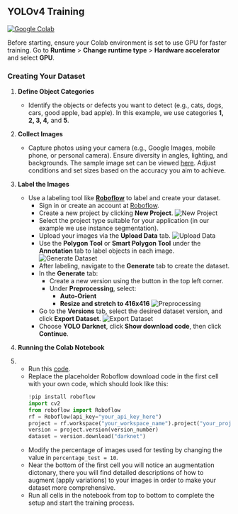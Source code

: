 ## **YOLOv4 Training**

<a href='https://colab.research.google.com/drive/1sCEudInd4qJ-fH-ODTRq6NGmZRTV0rO4#scrollTo=SobmJZ764q4l' target="_blank"><img alt='Google Colab' src='https://img.shields.io/badge/Colab-100000?style=flat&logo=Google Colab&logoColor=ffa500&labelColor=383838&color=ffa500'/></a>

Before starting, ensure your Colab environment is set to use GPU for faster training. Go to **Runtime** > **Change runtime type** > **Hardware accelerator** and select **GPU**.

### **Creating Your Dataset**

1. **Define Object Categories**
   - Identify the objects or defects you want to detect (e.g., cats, dogs, cars, good apple, bad apple). In this example, we use categories **1, 2, 3, 4,** and **5**.

2. **Collect Images**
   - Capture photos using your camera (e.g., Google Images, mobile phone, or personal camera). Ensure diversity in angles, lighting, and backgrounds. The sample image set can be viewed [here](https://drive.google.com/drive/folders/1U3uedqbndjVraDxkVg8IPtNmZ3qrNuqY?usp=sharing). Adjust conditions and set sizes based on the accuracy you aim to achieve.

3. **Label the Images**
   - Use a labeling tool like [**Roboflow**](https://roboflow.com/) to label and create your dataset.
     - Sign in or create an account at [Roboflow](https://roboflow.com/).
     - Create a new project by clicking **New Project**.
       ![New Project](https://i.imgur.com/94aYGQf.png)
     - Select the project type suitable for your application (in our example we use instance segmentation).
     - Upload your images via the **Upload Data** tab.
       ![Upload Data](https://i.imgur.com/kLLrlkl.png)
     - Use the **Polygon Tool** or **Smart Polygon Tool** under the **Annotation** tab to label objects in each image.
       ![Generate Dataset](https://i.imgur.com/TeoZQOl.png)
     - After labeling, navigate to the **Generate** tab to create the dataset.
     - In the **Generate** tab:
       - Create a new version using the button in the top left corner.
       - Under **Preprocessing**, select:
         - **Auto-Orient**
         - **Resize and stretch to 416x416**
           ![Preprocessing](https://i.imgur.com/cktLYS3.png)
     - Go to the **Versions** tab, select the desired dataset version, and click **Export Dataset**.
       ![Export Dataset](https://i.imgur.com/fhYPjwT.png)
     - Choose **YOLO Darknet**, click **Show download code**, then click **Continue**.

4. **Running the Colab Notebook**
5. - Run this [code](https://github.com/dorna-robotics/education/blob/main/ml_yolov4_train/ml_yolo4_train.ipynb).
   - Replace the placeholder Roboflow download code in the first cell with your own code, which should look like this:
     ```python
     !pip install roboflow
     import cv2
     from roboflow import Roboflow
     rf = Roboflow(api_key="your_api_key_here")
     project = rf.workspace("your_workspace_name").project("your_project_name")
     version = project.version(version_number)
     dataset = version.download("darknet")
     ```
   - Modify the percentage of images used for testing by changing the value in `percentage_test = 10`.
   - Near the bottom of the first cell you will notice an augmentation dictonary, there you will find detailed descriptions of how to augment (apply variations) to your images in order to make your dataset more comprehensive.
   - Run all cells in the notebook from top to bottom to complete the setup and start the training process.

